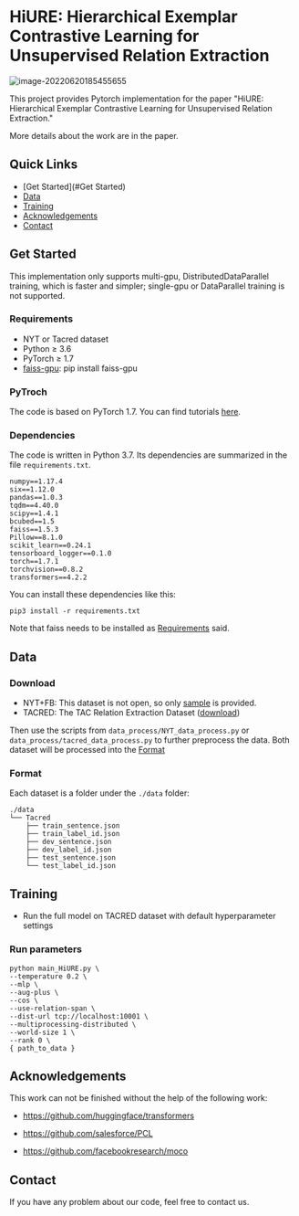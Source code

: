 # HiURE: Hierarchical Exemplar Contrastive Learning for Unsupervised Relation Extraction

![image-20220620185455655](https://tva1.sinaimg.cn/large/e6c9d24ely1h3ewpddnqnj21ma0j8dlt.jpg)

This project provides Pytorch implementation for the paper "HiURE: Hierarchical Exemplar Contrastive Learning for Unsupervised Relation Extraction." 

More details about the work are in the paper.

## Quick Links
- [Get Started](#Get Started)
- [Data](#data)
- [Training](#Training)
- [Acknowledgements](#acknowledgements)
- [Contact](#Contact)

## Get Started

This implementation only supports multi-gpu, DistributedDataParallel training, which is faster and simpler; single-gpu or DataParallel training is not supported.

### Requirements

* NYT or Tacred dataset
* Python ≥ 3.6
* PyTorch ≥ 1.7
* <a href="https://github.com/facebookresearch/faiss">faiss-gpu</a>: pip install faiss-gpu

### PyTroch

The code is based on PyTorch 1.7. You can find tutorials [here](https://pytorch.org/tutorials/).

### Dependencies

The code is written in Python 3.7. Its dependencies are summarized in the file ```requirements.txt```. 

```
numpy==1.17.4
six==1.12.0
pandas==1.0.3
tqdm==4.40.0
scipy==1.4.1
bcubed==1.5
faiss==1.5.3
Pillow==8.1.0
scikit_learn==0.24.1
tensorboard_logger==0.1.0
torch==1.7.1
torchvision==0.8.2
transformers==4.2.2
```

You can install these dependencies like this:
```
pip3 install -r requirements.txt
```
Note that faiss needs to be installed as  [Requirements](#Requirements) said.


## Data

### Download

* NYT+FB: This dataset is not open, so only [sample](https://github.com/diegma/relation-autoencoder/blob/master/data-sample.txt) is provided.<br>
* TACRED: The TAC Relation Extraction Dataset ([download](https://catalog.ldc.upenn.edu/LDC2018T24))<br>

Then use the scripts from ```data_process/NYT_data_process.py``` or ```data_process/tacred_data_process.py```  to further preprocess the data. Both dataset will be processed into the [Format](#Format)

### Format
Each dataset is a folder under the ```./data``` folder:
```
./data
└── Tacred
    ├── train_sentence.json
    ├── train_label_id.json
    ├── dev_sentence.json
    ├── dev_label_id.json
    ├── test_sentence.json
    └── test_label_id.json

```


## Training
* Run the full model on TACRED dataset with default hyperparameter settings<br>

### Run parameters

```
python main_HiURE.py \
--temperature 0.2 \
--mlp \
--aug-plus \
--cos \
--use-relation-span \
--dist-url tcp://localhost:10001 \
--multiprocessing-distributed \
--world-size 1 \
--rank 0 \
{ path_to_data }
```

## Acknowledgements
This work can not be finished without the help of the following work:

* https://github.com/huggingface/transformers

* https://github.com/salesforce/PCL
* https://github.com/facebookresearch/moco


## Contact

If you have any problem about our code, feel free to contact us.
